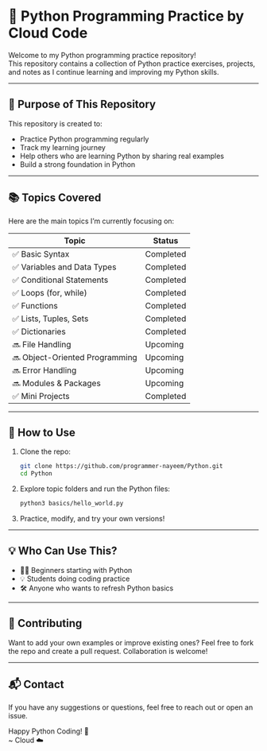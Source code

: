 # 🐍 Python Programming Practice by Cloud Code

Welcome to my Python programming practice repository!  
This repository contains a collection of Python practice exercises, projects, and notes as I continue learning and improving my Python skills.

---

## 📌 Purpose of This Repository

This repository is created to:

- Practice Python programming regularly
- Track my learning journey
- Help others who are learning Python by sharing real examples
- Build a strong foundation in Python

---

## 📚 Topics Covered

Here are the main topics I’m currently focusing on:

| Topic                      | Status       |
|---------------------------|--------------|
| ✅ Basic Syntax            | Completed    |
| ✅ Variables and Data Types| Completed    |
| ✅ Conditional Statements  | Completed    |
| ✅ Loops (for, while)      | Completed    |
| ✅ Functions               | Completed    |
| ✅ Lists, Tuples, Sets     | Completed    |
| ✅ Dictionaries            | Completed    |
| 🔜 File Handling           | Upcoming     |
| 🔜 Object-Oriented Programming | Upcoming |
| 🔜 Error Handling          | Upcoming     |
| 🔜 Modules & Packages      | Upcoming     |
| ✅ Mini Projects           | Completed    |


---

## 🧠 How to Use

1. Clone the repo:
   ```bash
   git clone https://github.com/programmer-nayeem/Python.git
   cd Python
   ```

2. Explore topic folders and run the Python files:
   ```bash
   python3 basics/hello_world.py
   ```

3. Practice, modify, and try your own versions!

---

## 💡 Who Can Use This?

- 🧑‍💻 Beginners starting with Python
- 💡 Students doing coding practice
- 🛠️ Anyone who wants to refresh Python basics

---

## 🌟 Contributing

Want to add your own examples or improve existing ones? Feel free to fork the repo and create a pull request. Collaboration is welcome!

---

## 📬 Contact

If you have any suggestions or questions, feel free to reach out or open an issue.

Happy Python Coding! 🚀  
~ Cloud ☁️
